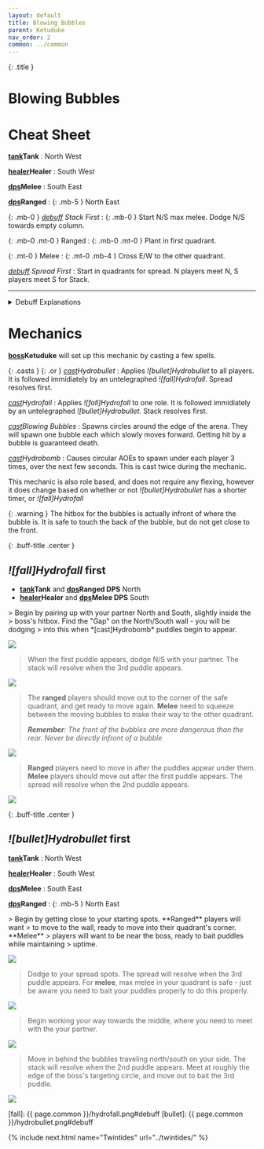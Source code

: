 ```yaml
---
layout: default
title: Blowing Bubbles
parent: Ketuduke
nav_order: 2
common: ../common
---
```


{: .title }
# Blowing Bubbles

# Cheat Sheet
**[tank]Tank**
: North West

**[healer]Healer**
: South West

**[dps]Melee**
: South East

**[dps]Ranged**
: {: .mb-5 } North East

{: .mb-0 } *[debuff] Stack First*
: {: .mb-0 } Start N/S max melee. Dodge N/S towards empty column.

{: .mb-0 .mt-0 } Ranged
: {: .mb-0 .mt-0 } Plant in first quadrant.

{: .mt-0 } Melee
: {: .mt-0 .mb-4 } Cross E/W to the other quadrant.

*[debuff] Spread First*
: Start in quadrants for spread. N players meet N, S players meet S for Stack.

-----

<details class="debuffs-hideable">
<summary><span>Debuff Explanations</span></summary>
<div markdown="block">
{% include_relative debuffs/hydrobullet.md %}
{% include_relative debuffs/hydrofall.md %}
</div>
</details>

# Mechanics

**[boss]Ketuduke** will set up this mechanic by casting a few spells.

{: .casts }
{: .or } *[cast]Hydrobullet*
: Applies *![bullet]Hydrobullet* to all players. It is followed immidiately by
  an untelegraphed *![fall]Hydrofall*. Spread resolves first.

*[cast]Hydrofall*
: Applies *![fall]Hydrofall* to one role. It is followed immidiately by
  an untelegraphed *![bullet]Hydrobullet*. Stack resolves first.

*[cast]Blowing Bubbles*
: Spawns circles around the edge of the arena. They will spawn one bubble each
  which slowly moves forward. Getting hit by a bubble is guaranteed death.

*[cast]Hydrobomb*
: Causes circular AOEs to spawn under each player 3 times, over the next few
  seconds. This is cast twice during the mechanic.

This mechanic is also role based, and does not require any flexing, however it
does change based on whether or not *![bullet]Hydrobullet* has a shorter timer,
or *![fall]Hydrofall*

{: .warning }
The hitbox for the bubbles is actually infront of where the bubble is. It is
safe to touch the back of the bubble, but do not get close to the front.

{: .buff-title .center }
## *![fall]Hydrofall* first

* **[tank]Tank** and **[dps]Ranged DPS** North
* **[healer]Healer** and **[dps]Melee DPS** South

<div class="mechanics" markdown="block">
> Begin by pairing up with your partner North and South, slightly inside the
> boss's hitbox. Find the "Gap" on the North/South wall - you will be dodging
> into this when *[cast]Hydrobomb* puddles begin to appear.

![](./stack-first-1.png)

> When the first puddle appears, dodge N/S with your partner. The stack will
> resolve when the 3rd puddle appears.

![](./stack-first-2.png)

> The **ranged** players should move out to the corner of the safe quadrant, and
> get ready to move again. **Melee** need to squeeze between the moving bubbles
> to make their way to the other quadrant.
>
> ***Remember**: The front of the bubbles are more dangerous than the rear.
> Never be directly infront of a bubble*

![](./stack-first-3.png)

> **Ranged** players need to move in after the puddles appear under them.
> **Melee** players should move out after the first puddle appears. The spread
> will resolve when the 2nd puddle appears.

![](./stack-first-4.png)
</div>

{: .buff-title .center }
## *![bullet]Hydrobullet* first

**[tank]Tank**
: North West

**[healer]Healer**
: South West

**[dps]Melee**
: South East

**[dps]Ranged**
: {: .mb-5 } North East

<div class="mechanics" markdown="block">
> Begin by getting close to your starting spots. **Ranged** players will want
> to move to the wall, ready to move into their quadrant's corner. **Melee**
> players will want to be near the boss, ready to bait puddles while maintaining
> uptime.

![](./spread-first-1.png)

> Dodge to your spread spots. The spread will resolve when the 3rd puddle
> appears. For **melee**, max melee in your quadrant is safe - just be aware
> you need to bait your puddles properly to do this properly.

![](./spread-first-2.png)

> Begin working your way towards the middle, where you need to meet with the
> your partner.

![](./spread-first-3.png)

> Move in behind the bubbles traveling north/south on your side. The stack will
> resolve when the 2nd puddle appears. Meet at roughly the edge of the boss's
> targeting circle, and move out to bait the 3rd puddle.

![](./spread-first-4.png)
</div>

[tank]: tank
[healer]: healer
[dps]: dps
[cast]: cast
[boss]: boss
[debuff]: debuff

[fall]: {{ page.common }}/hydrofall.png#debuff
[bullet]: {{ page.common }}/hydrobullet.png#debuff

{% include next.html name="Twintides" url="../twintides/" %}
